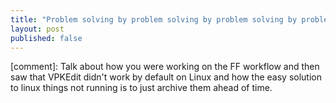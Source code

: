 ```yaml
---
title: "Problem solving by problem solving by problem solving by problem solving: Workflow"
layout: post
published: false
---
```


[comment]: Talk about how you were working on the FF workflow and then saw that VPKEdit didn't work by default on Linux and how the easy solution to linux things not running is to just archive them ahead of time.